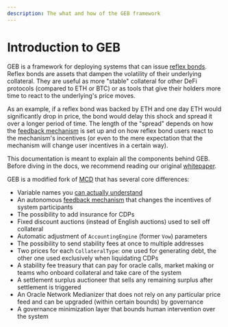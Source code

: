 ```yaml
---
description: The what and how of the GEB framework
---
```


# Introduction to GEB

GEB is a framework for deploying systems that can issue [reflex bonds](https://medium.com/@stefan__ionescu/stability-without-pegs-8c6a1cbc7fbd). Reflex bonds are assets that dampen the volatility of their underlying collateral. They are useful as more "stable" collateral for other DeFi protocols \(compared to ETH or BTC\) or as tools that give their holders more time to react to the underlying's price moves.  
  
As an example, if a reflex bond was backed by ETH and one day ETH would significantly drop in price, the bond would delay this shock and spread it over a longer period of time. The length of the "spread" depends on how the [feedback mechanism](https://reflexer-labs.gitbook.io/geb/system-contracts/feedback-mechanism-module) is set up and on how reflex bond users react to the mechanism's incentives \(or even to the mere expectation that the mechanism will change user incentives in a certain way\).  
  
This documentation is meant to explain all the components behind GEB. Before diving in the docs, we recommend reading our original [whitepaper](https://github.com/reflexer-labs/whitepapers/blob/master/rai.pdf).  
  
GEB is a modified fork of [MCD](https://github.com/makerdao/dss) that has several core differences:

* Variable names you [can actually understand](https://docs.reflexer.finance/system-overview/naming-transition)
* An autonomous [feedback mechanism](https://docs.reflexer.finance/system-contracts/feedback-mechanism-module) that changes the incentives of system participants
* The possibility to add insurance for CDPs
* Fixed discount auctions \(instead of English auctions\) used to sell off collateral
* Automatic adjustment of `AccountingEngine` \(former `Vow`\) parameters
* The possibility to send stability fees at once to multiple addresses
* Two prices for each `CollateralType`: one used for generating debt, the other one used exclusively when liquidating CDPs
* A stability fee treasury that can pay for oracle calls, market making or teams who onboard collateral and take care of the system
* A settlement surplus auctioneer that sells any remaining surplus after settlement is triggered
* An Oracle Network Medianizer that does not rely on any particular price feed and can be upgraded \(within certain bounds\) by governance
* A governance minimization layer that bounds human intervention over the system

